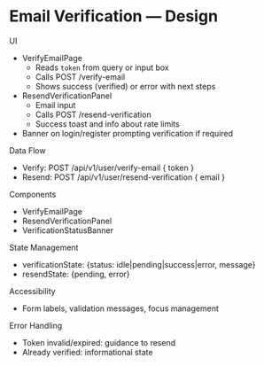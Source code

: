 # Email Verification — Design

UI
- VerifyEmailPage
  - Reads `token` from query or input box
  - Calls POST /verify-email
  - Shows success (verified) or error with next steps
- ResendVerificationPanel
  - Email input
  - Calls POST /resend-verification
  - Success toast and info about rate limits
- Banner on login/register prompting verification if required

Data Flow
- Verify: POST /api/v1/user/verify-email { token }
- Resend: POST /api/v1/user/resend-verification { email }

Components
- VerifyEmailPage
- ResendVerificationPanel
- VerificationStatusBanner

State Management
- verificationState: {status: idle|pending|success|error, message}
- resendState: {pending, error}

Accessibility
- Form labels, validation messages, focus management

Error Handling
- Token invalid/expired: guidance to resend
- Already verified: informational state